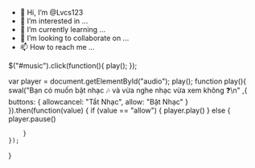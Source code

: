 - 👋 Hi, I’m @Lvcs123
- 👀 I’m interested in ...
- 🌱 I’m currently learning ...
- 💞️ I’m looking to collaborate on ...
- 📫 How to reach me ...

<!---
Lvcs123/Lvcs123 is a ✨ special ✨ repository because its `README.md` (this file) appears on your GitHub profile.
You can click the Preview link to take a look at your changes.
--->
$("#music").click(function(){
  play();
});

var player = document.getElementById("audio");
play();
function play(){
swal("Bạn có muốn bật nhạc 🎶 và vừa nghe nhạc vừa xem không ❓\n" ,{
        buttons: {
          allowcancel: "Tắt Nhạc",
            allow: "Bật Nhạc"
        }
    }).then(function(value) {
        if (value == "allow") {
          player.play()
        } else {
          player.pause()
      
        }
    });
}
